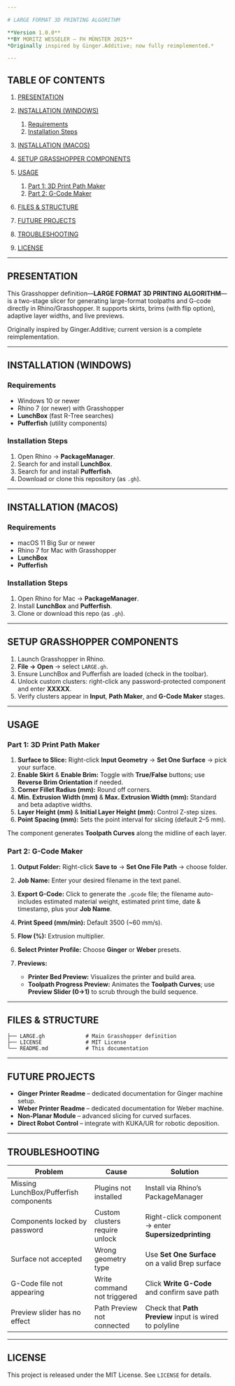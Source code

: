 ```yaml
---

# LARGE FORMAT 3D PRINTING ALGORITHM

**Version 1.0.0**
**BY MORITZ WESSELER – FH MÜNSTER 2025**
*Originally inspired by Ginger.Additive; now fully reimplemented.*

---
```


## TABLE OF CONTENTS

1. [PRESENTATION](#presentation)
2. [INSTALLATION (WINDOWS)](#installation-windows)

   1. [Requirements](#requirements)
   2. [Installation Steps](#installation-steps)
3. [INSTALLATION (MACOS)](#installation-macos)
4. [SETUP GRASSHOPPER COMPONENTS](#setup-grasshopper-components)
5. [USAGE](#usage)

   1. [Part 1: 3D Print Path Maker](#part-1-3d-print-path-maker)
   2. [Part 2: G-Code Maker](#part-2-g-code-maker)
6. [FILES & STRUCTURE](#files--structure)
7. [FUTURE PROJECTS](#future-projects)
8. [TROUBLESHOOTING](#troubleshooting)
9. [LICENSE](#license)

---

## PRESENTATION

This Grasshopper definition—**LARGE FORMAT 3D PRINTING ALGORITHM**—is a two-stage slicer for generating large-format toolpaths and G-code directly in Rhino/Grasshopper. It supports skirts, brims (with flip option), adaptive layer widths, and live previews.

Originally inspired by Ginger.Additive; current version is a complete reimplementation.

---

## INSTALLATION (WINDOWS)

### Requirements

* Windows 10 or newer
* Rhino 7 (or newer) with Grasshopper
* **LunchBox** (fast R-Tree searches)
* **Pufferfish** (utility components)

### Installation Steps

1. Open Rhino → **PackageManager**.
2. Search for and install **LunchBox**.
3. Search for and install **Pufferfish**.
4. Download or clone this repository (as `.gh`).

---

## INSTALLATION (MACOS)

### Requirements

* macOS 11 Big Sur or newer
* Rhino 7 for Mac with Grasshopper
* **LunchBox**
* **Pufferfish**

### Installation Steps

1. Open Rhino for Mac → **PackageManager**.
2. Install **LunchBox** and **Pufferfish**.
3. Clone or download this repo (as `.gh`).

---

## SETUP GRASSHOPPER COMPONENTS

1. Launch Grasshopper in Rhino.
2. **File → Open** → select `LARGE.gh`.
3. Ensure LunchBox and Pufferfish are loaded (check in the toolbar).
4. Unlock custom clusters: right-click any password-protected component and enter **XXXXX**.
5. Verify clusters appear in **Input**, **Path Maker**, and **G-Code Maker** stages.

---

## USAGE

### Part 1: 3D Print Path Maker

1. **Surface to Slice:** Right-click **Input Geometry** → **Set One Surface** → pick your surface.
2. **Enable Skirt** & **Enable Brim:** Toggle with **True/False** buttons; use **Reverse Brim Orientation** if needed.
3. **Corner Fillet Radius (mm):** Round off corners.
4. **Min. Extrusion Width (mm)** & **Max. Extrusion Width (mm):** Standard and beta adaptive widths.
5. **Layer Height (mm)** & **Initial Layer Height (mm):** Control Z-step sizes.
6. **Point Spacing (mm):** Sets the point interval for slicing (default 2–5 mm).

The component generates **Toolpath Curves** along the midline of each layer.

### Part 2: G-Code Maker

1. **Output Folder:** Right-click **Save to** → **Set One File Path** → choose folder.
2. **Job Name:** Enter your desired filename in the text panel.
3. **Export G-Code:** Click to generate the `.gcode` file; the filename auto-includes estimated material weight, estimated print time, date & timestamp, plus your **Job Name**.
4. **Print Speed (mm/min):** Default 3500 (\~60 mm/s).
5. **Flow (%):** Extrusion multiplier.
6. **Select Printer Profile:** Choose **Ginger** or **Weber** presets.
7. **Previews:**

   * **Printer Bed Preview:** Visualizes the printer and build area.
   * **Toolpath Progress Preview:** Animates the **Toolpath Curves**; use **Preview Slider (0→1)** to scrub through the build sequence.

---

## FILES & STRUCTURE

```text
├── LARGE.gh             # Main Grasshopper definition
├── LICENSE              # MIT License
└── README.md            # This documentation
```

---

## FUTURE PROJECTS

* **Ginger Printer Readme** – dedicated documentation for Ginger machine setup.
* **Weber Printer Readme** – dedicated documentation for Weber machine.
* **Non-Planar Module** – advanced slicing for curved surfaces.
* **Direct Robot Control** – integrate with KUKA/UR for robotic deposition.

---

## TROUBLESHOOTING

| Problem                                | Cause                          | Solution                                               |
| -------------------------------------- | ------------------------------ | ------------------------------------------------------ |
| Missing LunchBox/Pufferfish components | Plugins not installed          | Install via Rhino’s PackageManager                     |
| Components locked by password          | Custom clusters require unlock | Right-click component → enter **Supersizedprinting**   |
| Surface not accepted                   | Wrong geometry type            | Use **Set One Surface** on a valid Brep surface        |
| G-Code file not appearing              | Write command not triggered    | Click **Write G-Code** and confirm save path           |
| Preview slider has no effect           | Path Preview not connected     | Check that **Path Preview** input is wired to polyline |

---

## LICENSE

This project is released under the MIT License. See `LICENSE` for details.
